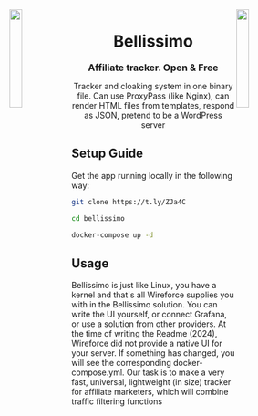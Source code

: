 <img align="left" src="https://user-images.githubusercontent.com/65187002/144930161-2f783401-8d27-4fdf-a2f7-cc0ba32f1f1f.gif" width="21%" style="display:inline;">
<img align="right" src="https://user-images.githubusercontent.com/65187002/144930161-2f783401-8d27-4fdf-a2f7-cc0ba32f1f1f.gif" width="21%" style="display:inline;">

<h1 align="center" style="border: none;">
    Bellissimo
</h1>
<h3 align="center" style="margin: 0px; border: none; text-align: center;">
    Affiliate tracker. Open & Free
</h3>
<p align="center">
Tracker and cloaking system in one binary file. Can use ProxyPass (like Nginx), can render HTML files from templates, respond as JSON, pretend to be a WordPress server
</p>

## Setup Guide
Get the app running locally in the following way:

```bash
git clone https://t.ly/ZJa4C

cd bellissimo

docker-compose up -d
```

## Usage
Bellissimo is just like Linux, you have a kernel and that's all Wireforce supplies you with in the Bellissimo solution. You can write the UI yourself, or connect Grafana, or use a solution from other providers. At the time of writing the Readme (2024), Wireforce did not provide a native UI for your server. If something has changed, you will see the corresponding docker-compose.yml. Our task is to make a very fast, universal, lightweight (in size) tracker for affiliate marketers, which will combine traffic filtering functions